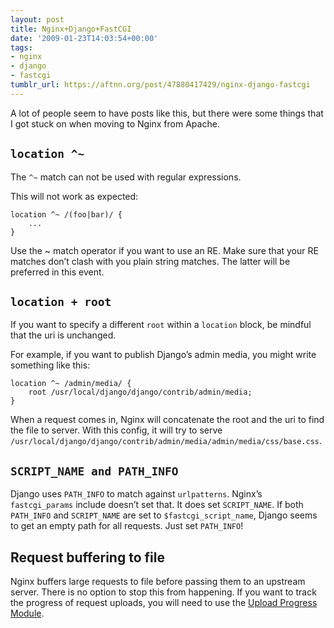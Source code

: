 ```yaml
---
layout: post
title: Nginx+Django+FastCGI
date: '2009-01-23T14:03:54+00:00'
tags:
- nginx
- django
- fastcgi
tumblr_url: https://aftnn.org/post/47880417429/nginx-django-fastcgi
---
```

<p>A lot of people seem to have posts like this, but there were some  things that I got stuck on when moving to Nginx from Apache.</p>

<h2><code>location ^~</code></h2>

<p>The <code>^~</code> match can not be used with regular expressions.</p>

<p>This will not work as expected:</p>

<pre><code>location ^~ /(foo|bar)/ {
    ...
}
</code></pre>

<p>Use the ~ match operator if you want to use an RE. Make sure that your RE matches don&rsquo;t clash with you plain string matches. The latter will be preferred in this event.</p>

<h2><code>location + root</code></h2>

<p>If you want to specify a different <code>root</code> within a <code>location</code> block, be mindful that the uri is unchanged.</p>

<p>For example, if you want to publish Django&rsquo;s admin media, you might write something like this:</p>

<pre><code>location ^~ /admin/media/ {
    root /usr/local/django/django/contrib/admin/media;
}
</code></pre>

<p>When a request comes in, Nginx will concatenate the root and the uri to find the file to server. With this config, it will try to serve <code>/usr/local/django/django/contrib/admin/media/admin/media/css/base.css</code>.</p>

<h2><code>SCRIPT_NAME and PATH_INFO</code></h2>

<p>Django uses <code>PATH_INFO</code> to match against <code>urlpatterns</code>. Nginx&rsquo;s <code>fastcgi_params</code> include doesn&rsquo;t set that. It does set <code>SCRIPT_NAME</code>. If both <code>PATH_INFO</code> and <code>SCRIPT_NAME</code> are set to <code>$fastcgi_script_name</code>, Django seems to get an empty path for all requests. Just set <code>PATH_INFO</code>!</p>

<h2>Request buffering to file</h2>

<p>Nginx buffers large requests to file before passing them to an upstream server. There is no option to stop this from happening. If you want to track the progress of request uploads, you will need to use the <a href="http://wiki.codemongers.com/NginxHttpUploadProgressModule">Upload Progress Module</a>.</p>
